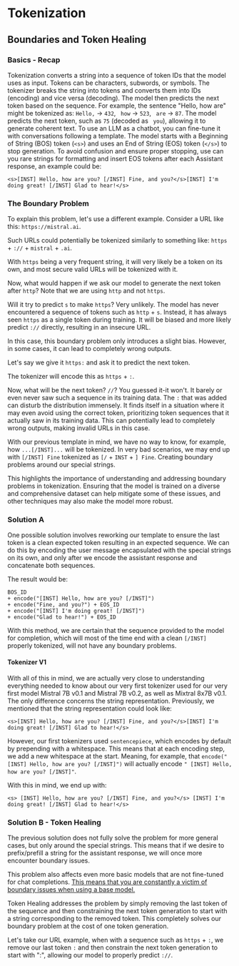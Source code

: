 # Tokenization

## Boundaries and Token Healing

### Basics - Recap

Tokenization converts a string into a sequence of token IDs that the model uses as input. Tokens can be characters, subwords, or symbols. The tokenizer breaks the string into tokens and converts them into IDs (encoding) and vice versa (decoding). The model then predicts the next token based on the sequence. For example, the sentence "Hello, how are" might be tokenized as: `Hello,` -> `432`, ` how` -> `523`, ` are` -> `87`. The model predicts the next token, such as `75` (decoded as ` you`), allowing it to generate coherent text. To use an LLM as a chatbot, you can fine-tune it with conversations following a template. The model starts with a Beginning of String (BOS) token (`<s>`) and uses an End of String (EOS) token (`</s>`) to stop generation. To avoid confusion and ensure proper stopping, use can you rare strings for formatting and insert EOS tokens after each Assistant response, an example could be:
```
<s>[INST] Hello, how are you? [/INST] Fine, and you?</s>[INST] I'm doing great! [/INST] Glad to hear!</s>
```

### The Boundary Problem

To explain this problem, let's use a different example. Consider a URL like this: `https://mistral.ai`.

Such URLs could potentially be tokenized similarly to something like: `https` + `://` + `mistral` + `.ai`.

With `https` being a very frequent string, it will very likely be a token on its own, and most secure valid URLs will be tokenized with it.

Now, what would happen if we ask our model to generate the next token after `http`? Note that we are using `http` and not `https`.

Will it try to predict `s` to make `https`? Very unlikely. The model has never encountered a sequence of tokens such as `http` + `s`. Instead, it has always seen `https` as a single token during training. It will be biased and more likely predict `://` directly, resulting in an insecure URL.

In this case, this boundary problem only introduces a slight bias. However, in some cases, it can lead to completely wrong outputs.

Let's say we give it `https:` and ask it to predict the next token.

The tokenizer will encode this as `https` + `:`.

Now, what will be the next token? `//`? You guessed it-it won't. It barely or even never saw such a sequence in its training data. The `:` that was added can disturb the distribution immensely. It finds itself in a situation where it may even avoid using the correct token, prioritizing token sequences that it actually saw in its training data. This can potentially lead to completely wrong outputs, making invalid URLs in this case.

With our previous template in mind, we have no way to know, for example, how `...[/INST]...` will be tokenized. In very bad scenarios, we may end up with `[/INST] Fine` tokenized as `[/` + `INST` + `] Fine`. Creating boundary problems around our special strings.

This highlights the importance of understanding and addressing boundary problems in tokenization. Ensuring that the model is trained on a diverse and comprehensive dataset can help mitigate some of these issues, and other techniques may also make the model more robust.

### Solution A
One possible solution involves reworking our template to ensure the last token is a clean expected token resulting in an expected sequence. We can do this by encoding the user message encapsulated with the special strings on its own, and only after we encode the assistant response and concatenate both sequences.

The result would be:
```
BOS_ID
+ encode("[INST] Hello, how are you? [/INST]")
+ encode("Fine, and you?") + EOS_ID
+ encode("[INST] I'm doing great! [/INST]")
+ encode("Glad to hear!") + EOS_ID
```

With this method, we are certain that the sequence provided to the model for completion, which will most of the time end with a clean `[/INST]` properly tokenized, will not have any boundary problems.

#### Tokenizer V1
With all of this in mind, we are actually very close to understanding everything needed to know about our very first tokenizer used for our very first model Mistral 7B v0.1 and Mistral 7B v0.2, as well as Mixtral 8x7B v0.1. The only difference concerns the string representation. Previously, we mentioned that the string representation could look like:
```
<s>[INST] Hello, how are you? [/INST] Fine, and you?</s>[INST] I'm doing great! [/INST] Glad to hear!</s>
```
However, our first tokenizers used `sentencepiece`, which encodes by default by prepending with a whitespace. This means that at each encoding step, we add a new whitespace at the start. Meaning, for example, that `encode("[INST] Hello, how are you? [/INST]")` will actually encode `" [INST] Hello, how are you? [/INST]"`.

With this in mind, we end up with:
```
<s> [INST] Hello, how are you? [/INST] Fine, and you?</s> [INST] I'm doing great! [/INST] Glad to hear!</s>
```

### Solution B - Token Healing

The previous solution does not fully solve the problem for more general cases, but only around the special strings. This means that if we desire to prefix/prefill a string for the assistant response, we will once more encounter boundary issues.

This problem also affects even more basic models that are not fine-tuned for chat completions. <u>This means that you are constantly a victim of boundary issues when using a base model.</u>

Token Healing addresses the problem by simply removing the last token of the sequence and then constraining the next token generation to start with a string corresponding to the removed token. This completely solves our boundary problem at the cost of one token generation.

Let's take our URL example, when with a sequence such as `https` + `:`, we remove our last token `:` and then constrain the next token generation to start with ":", allowing our model to properly predict `://`.
